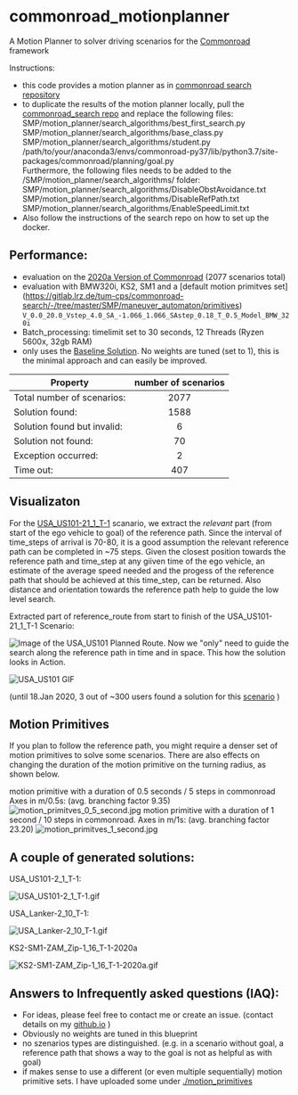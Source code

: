 # commonroad_motionplanner
A Motion Planner to solver driving scenarios for the [Commonroad](https://commonroad.in.tum.de/)  framework  

Instructions: 
- this code provides a motion planner as in  [commonroad search repository](https://gitlab.lrz.de/tum-cps/commonroad-search/) 
- to duplicate the results of the motion planner locally, pull the [commonroad_search repo](https://gitlab.lrz.de/tum-cps/commonroad-search/) and replace the  following files:
SMP/motion_planner/search_algorithms/best_first_search.py  
SMP/motion_planner/search_algorithms/base_class.py  
SMP/motion_planner/search_algorithms/student.py  
/path/to/your/anaconda3/envs/commonroad-py37/lib/python3.7/site-packages/commonroad/planning/goal.py  
Furthermore, the following files needs to be added to the /SMP/motion_planner/search_algorithms/ folder:  
SMP/motion_planner/search_algorithms/DisableObstAvoidance.txt  
SMP/motion_planner/search_algorithms/DisableRefPath.txt  
SMP/motion_planner/search_algorithms/EnableSpeedLimit.txt  
- Also follow the instructions of the search repo on how to set up the docker. 


## Performance:
- evaluation on the [2020a Version of Commonroad](https://gitlab.lrz.de/tum-cps/commonroad-scenarios) (2077 scenarios total)
- evaluation with BMW320i, KS2, SM1 and a [default motion primitves set] (https://gitlab.lrz.de/tum-cps/commonroad-search/-/tree/master/SMP/maneuver_automaton/primitives) ```V_0.0_20.0_Vstep_4.0_SA_-1.066_1.066_SAstep_0.18_T_0.5_Model_BMW_320i```
- Batch_processing: timelimit set to 30 seconds, 12 Threads (Ryzen 5600x, 32gb RAM)
- only uses the [Baseline Solution](./student-baseline-michaelf.py). No weights are tuned (set to 1), this is the minimal approach and can easily be improved.

|Property  |    number of scenarios|
| ------------- |:-------------:|
|Total number of scenarios:  	  |      2077|
|Solution found:               	|      1588|
|Solution found but invalid:   	|         6|
|Solution not found:           	|        70|
|Exception occurred:            |         2|
|Time out:                     	|       407|


## Visualizaton

For the [USA_US101-21_1_T-1](https://commonroad.in.tum.de/submissions/ranking/KS2:SM1:USA_US101-21_1_T-1:2020a) scanario, we extract the *relevant* part (from start of the ego vehicle to goal) of the reference path. Since the interval of time_steps of arrival is 70-80, it is a good assumption the relevant reference path can  be completed in ~75 steps. Given the closest position towards the reference path and time_step at any giiven time of the ego vehicle, an estimate of the average speed needed and the progess of the reference path that should be achieved at this time_step, can be returned. Also distance and orientation towards the reference path help to guide the low level search. 

Extracted part of reference_route from start to finish of the USA_US101-21_1_T-1 Scenario:

![Image of the USA_US101 Planned Route.](/png/USA_US101-21_1_T-1_route.png "USA_US101-21_1_T-1route")
Now we "only" need to guide the search along the reference path in time and in space. This how the solution looks in Action. 

![USA_US101 GIF](/png/USA_US101-21_1_T-1demo.gif "USA_US101-21_1_T-1demo.gif")


(until 18.Jan 2020, 3 out of ~300 users found a solution for this [scenario](https://commonroad.in.tum.de/submissions/ranking/KS2:SM1:USA_US101-21_1_T-1:2020a) )

## Motion Primitives

If you plan to follow the reference path, you might require a denser set of motion primitives to solve some scenarios.
There are also effects on changing the duration of the motion primitive on the turning radius, as shown below. 

motion primitive with a duration of 0.5 seconds / 5 steps in commonroad Axes in m/0.5s: (avg. branching factor 9.35)
![motion_primitves_0_5_second.jpg](/png/motion_primitves_0_5_second.jpg "motion primitive with a duration of 0.5 seconds / 5 steps in commonroad Axes in m/0.5s")
motion primitive with a duration of 1 second / 10 steps in commonroad. Axes in m/1s: (avg. branching factor 23.20)
![motion_primitves_1_second.jpg](/png/motion_primitves_1_second.jpg "motion primitive with a duration of 1 second / 10 steps in commonroad. Axes in m/1s")

## A couple of generated solutions:

USA_US101-2_1_T-1:

![](/png/USA_US101-2_1_T-1.gif  " USA_US101-2_1_T-1.gif")

USA_Lanker-2_10_T-1:

![](/png/USA_Lanker-2_10_T-1.gif  " USA_Lanker-2_10_T-1.gif")

KS2-SM1-ZAM_Zip-1_16_T-1-2020a

![](/png/KS2-SM1-ZAM_Zip-1_16_T-1-2020a.gif  " KS2-SM1-ZAM_Zip-1_16_T-1-2020a.gif")

## Answers to Infrequently asked questions (IAQ):

- For ideas, please feel free to contact me or create an issue. (contact details on my [github.io](https://michaelfeil.github.io) )
- Obviously no weights are tuned in this blueprint 
- no szenarios types are distinguished. 
(e.g. in a scenario without goal, a reference path that shows a way to the goal is not as helpful as with goal)
- if makes sense to use a different (or even multiple sequentially) motion primitive sets. I have uploaded some under [./motion_primitives](https://github.com/michaelfeil/commonroad_motionplaner_michaelf/tree/main/motion_primitives)
